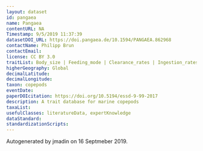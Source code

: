 ```yaml
---
layout: dataset
id: pangaea
name: Pangaea
contentURL: NA
Timestamp: 9/5/2019 11:37:39
datasetDOI_URL: https://doi.pangaea.de/10.1594/PANGAEA.862968
contactName: Philipp Brun
contactEmail: 
license: CC BY 3.0
traitList: Body_size | Feeding_mode | Clearance_rates | Ingestion_rates | Spawning_strategy | Egg_size | Clutch_size | Fecundity | Myelination | Hibernation | Resting_eggs | Respiration_rates | Growth_rates | Development_duration
higherGeography: Global
decimalLatitude: 
decimalLongitude: 
taxon: copepods
eventDate: 
paperDOIcitation: https://doi.org/10.5194/essd-9-99-2017
description: A trait database for marine copepods
taxaList: 
usefulClasses: literatureData, expertKnowledge
dataStandard: 
standardizationScripts: 
---
```


Autogenerated by jmadin on 16 Septmeber 2019.
